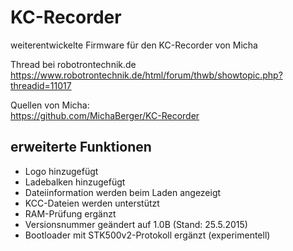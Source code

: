 # KC-Recorder
weiterentwickelte Firmware für den KC-Recorder von Micha

Thread bei robotrontechnik.de  
https://www.robotrontechnik.de/html/forum/thwb/showtopic.php?threadid=11017  

Quellen von Micha:  
https://github.com/MichaBerger/KC-Recorder  

## erweiterte Funktionen
- Logo hinzugefügt
- Ladebalken hinzugefügt
- Dateiinformation werden beim Laden angezeigt
- KCC-Dateien werden unterstützt
- RAM-Prüfung ergänzt
- Versionsnummer geändert auf 1.0B (Stand: 25.5.2015)
- Bootloader mit STK500v2-Protokoll ergänzt (experimentell)
